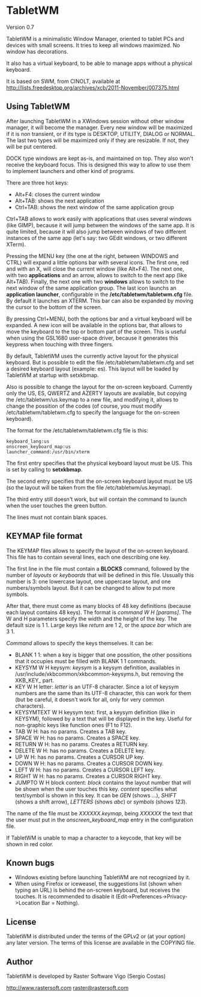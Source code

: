 TabletWM
========

Version 0.7

TabletWM is a minimalistic Window Manager, oriented to tablet PCs and devices with small screens. It tries to keep all windows maximized. No window has decorations.

It also has a virtual keyboard, to be able to manage apps without a physical keyboard.

It is based on SWM, from CINOLT, available at http://lists.freedesktop.org/archives/xcb/2011-November/007375.html


## Using TabletWM

After launching TabletWM in a XWindows session without other window manager, it will become the manager. Every new window will be maximized if it is non transient, or if its type is DESKTOP, UTILITY, DIALOG or NORMAL. The last two types will be maximized only if they are resizable. If not, they will be put centered.

DOCK type windows are kept as-is, and maintained on top. They also won't receive the keyboard focus. This is designed this way to allow to use them to implement launchers and other kind of programs.

There are three hot keys:

* Alt+F4:   closes the current window
* Alt+TAB:  shows the next application
* Ctrl+TAB: shows the next window of the same application group

Ctrl+TAB allows to work easily with applications that uses several windows (like GIMP), because it will jump between the windows of the same app. It is quite limited, because it will also jump between windows of two different instances of the same app (let's say: two GEdit windows, or two different XTerm).

Pressing the MENU key (the one at the right, between WINDOWS and CTRL) will expand a little options bar with several icons. The first one, red and with an X, will close the current window (like Alt+F4). The next one, with two **applications** and an arrow, allows to switch to the next app (like Alt+TAB). Finally, the next one with two **windows** allows to switch to the next window of the same application group. The last icon launchs an **application launcher**, configurable in the **/etc/tabletwm/tabletwm.cfg** file. By default it launches an XTERM. This bar can also be expanded by moving the cursor to the bottom of the screen.

By pressing Ctrl+MENU, both the options bar and a virtual keyboard will be expanded. A new icon will be available in the options bar, that allows to move the keyboard to the top or bottom part of the screen. This is useful when using the GSL1680 user-space driver, because it generates this keypress when touching with three fingers.

By default, TabletWM uses the currently active layout for the physical keyboard. But is possible to edit the file /etc/tabletwm/tabletwm.cfg and set a desired keyboard layout (example: es). This layout will be loaded by TabletWM at startup with setxkbmap.

Also is possible to change the layout for the on-screen keyboard. Currently only the US, ES, QWERTZ and AZERTY layouts are available, but copying the /etc/tabletwm/us.keymap to a new file, and modifying it, allows to change the possition of the codes (of course, you must modify /etc/tabletwm/tabletwm.cfg to specify the language for the on-screen keyboard).

The format for the /etc/tabletwm/tabletwm.cfg file is this:

    keyboard_lang:us
    onscreen_keyboard_map:us
    launcher_command:/usr/bin/xterm

The first entry specifies that the physical keyboard layout must be US. This is set by calling to **setxkbmap**.

The second entry specifies that the on-screen keyboard layout must be US (so the layout will be taken from the file /etc/tabletwm/us.keymap).

The third entry still doesn't work, but will contain the command to launch when the user touches the green button.

The lines must not contain blank spaces.


## KEYMAP file format

The KEYMAP files allows to specify the layout of the on-screen keyboard. This file has to contain several lines, each one describing one key.

The first line in the file must contain a **BLOCKS** command, followed by the number of *layouts* or *keyboards* that will be defined in this file. Ussually this number is 3: one lowercase layout, one uppercase layout, and one numbers/symbols layout. But it can be changed to allow to put more symbols.

After that, there must come as many blocks of 48 key definitions (because each layout contains 48 keys). The format is *command W H [params]*.
The W and H parameters specify the width and the height of the key. The default size is 1 1. Large keys like *return* are 1 2, or the *space bar* which are 3 1.

*Command* allows to specify the keys themselves. It can be:

* BLANK 1 1: when a key is bigger that one possition, the other possitions that it occupies must be filled with BLANK 1 1 commands.
* KEYSYM W H keysym: *keysym* is a keysym definition, availables in /usr/include/xkbcommon/xkbcommon-keysyms.h, but removing the XKB_KEY_ part.
* KEY W H letter: *letter* is an UTF-8 character. Since a lot of keysym numbers are the same than its UTF-8 character, this can work for them (but be careful, it doesn't work for all, only for very common characters).
* KEYSYMTEXT W H keysym text: first, a keysym definition (like in KEYSYM), followed by a text that will be displayed in the key. Useful for non-graphic keys like function ones (F1 to F12).
* TAB W H: has no params. Creates a TAB key.
* SPACE W H: has no params. Creates a SPACE key.
* RETURN W H: has no params. Creates a RETURN key.
* DELETE W H: has no params. Creates a DELETE key.
* UP W H: has no params. Creates a CURSOR UP key.
* DOWN W H: has no params. Creates a CURSOR DOWN key.
* LEFT W H: has no params. Creates a CURSOR LEFT key.
* RIGHT W H: has no params. Creates a CURSOR RIGHT key.
* JUMPTO W H block content: *block* contains the layout number that will be shown when the user touches this key. *content* specifies what text/symbol is shown in this key. It can be *GEN* (shows *...*), *SHIFT* (shows a shift arrow), *LETTERS* (shows *abc*) or *symbols* (shows *123*).

The name of the file must be *XXXXXX.keymap*, being *XXXXXX* the text that the user must put in the *onscreen_keyboard_map* entry in the configuration file.

If TabletWM is unable to map a character to a keycode, that key will be shown in red color.

## Known bugs

* Windows existing before launching TabletWM are not recognized by it.
* When using Firefox or iceweasel, the suggestions list (shown when typing an URL) is behind the on-screen keyboard, but receives the touches. It is recommended to disable it (Edit->Preferences->Privacy->Location Bar = Nothing).


## License

TabletWM is distributed under the terms of the GPLv2 or (at your option) any later version. The terms of this license are available in the COPYING file.


## Author

TabletWM is developed by Raster Software Vigo (Sergio Costas)

http://www.rastersoft.com
raster@rastersoft.com
